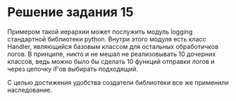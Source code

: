 # Решение задания 15


Примером такой иерархии может послужить модуль logging стандартной библиотеки python. Внутри этого модуля есть класс Handler, являющийся базовым классом для остальных обработичков логов. В принципе, никто и не мешал не реализовывать 10 дочерних классов, ведь можно было бы сделать 10 функций отправки логов и через цепочку if'ов выбирать подходящий.

С целью достижения удобства создатели библиотеки все же применили наследование.
